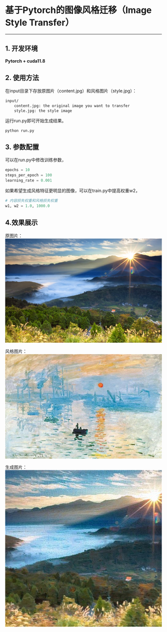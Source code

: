 #  基于Pytorch的图像风格迁移（Image Style Transfer）
***

## 1. 开发环境

**Pytorch + cuda11.8**  


## 2. 使用方法

在input目录下存放原图片（content.jpg）和风格图片（style.jpg）：
```text
input/
    content.jpg: the original image you want to transfer
    style.jpg: the style image
```
运行run.py即可开始生成结果。
```shell
python run.py
```

## 3. 参数配置

可以在run.py中修改训练参数，
```python
epochs = 10
steps_per_epoch = 100
learning_rate = 0.001
```

如果希望生成风格特征更明显的图像，可以在train.py中提高权重w2，
```python
# 内容损失权重和风格损失权重
w1, w2 = 1.0, 1000.0
```

## 4.效果展示

原图片：
![content](input/content.jpg)

风格图片：
![style](input/style.jpg)

生成图片：
![result](assets/result.jpg)